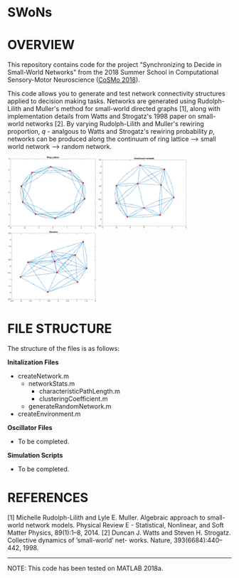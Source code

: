 # SWoNs

OVERVIEW
========
This repository contains code for the project "Synchronizing to Decide
in Small-World Networks" from the 2018 Summer School in Computational Sensory-Motor Neuroscience ([CoSMo 2018](http://www.compneurosci.com/CoSMo/)).

This code allows you to generate and test network connectivity structures applied to decision making tasks. Networks are generated using Rudolph-Lilith and Muller's method for small-world directed graphs [1], along with implementation details from Watts and Strogatz's 1998 paper on small-world networks [2]. By varying Rudolph-Lilith and Muller's rewiring proportion, *q* - analgous to Watts and Strogatz's rewiring probability *p*, networks can be produced along the continuum of ring lattice --> small world network --> random network.

<img src="./doc/ringLattice.png" alt="A ring lattice network. N = 10, k = 2, q = 0.05." width="200px"/>
<img src="./doc/swon.png" alt="A small-world network. N = 10, k = 2, q = 0.05." width="200px"/>
<img src="./doc/random.png" alt="A random network. N = 10, k = 2, q = 0.05." width="200px"/>


FILE STRUCTURE
==============
The structure of the files is as follows:

**Initalization Files**
- createNetwork.m
	- networkStats.m
		- characteristicPathLength.m
		- clusteringCoefficient.m
	- generateRandomNetwork.m
- createEnvironment.m

**Oscillator Files**
- To be completed.

**Simulation Scripts**
- To be completed.


REFERENCES
==========
[1] Michelle Rudolph-Lilith and Lyle E. Muller. Algebraic approach to small-world
network models. Physical Review E - Statistical, Nonlinear, and Soft Matter Physics,
89(1):1–8, 2014.
[2] Duncan J. Watts and Steven H. Strogatz. Collective dynamics of ’small-world’ net-
works. Nature, 393(6684):440–442, 1998.
___
NOTE: This code has been tested on MATLAB 2018a.
